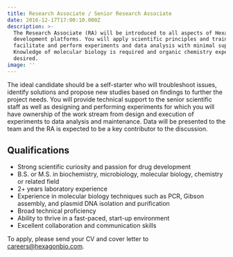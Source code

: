 ```yaml
---
title: Research Associate / Senior Research Associate
date: 2016-12-17T17:00:10.000Z
description: >-
  The Research Associate (RA) will be introduced to all aspects of Hexagon Bio’s
  development platforms. You will apply scientific principles and training to
  facilitate and perform experiments and data analysis with minimal supervision.
  Knowledge of molecular biology is required and organic chemistry experience is
  desired. 
image: ''
---
```

The ideal candidate should be a self-starter who will troubleshoot issues, identify solutions and propose new studies based on findings to further the project needs. You will provide technical support to the senior scientific staff as well as designing and performing experiments for which you will have ownership of the work stream from design and execution of experiments to data analysis and maintenance. Data will be presented to the team and the RA is expected to be a key contributor to the discussion.

## Qualifications

* Strong scientific curiosity and passion for drug development
* B.S. or M.S. in biochemistry, microbiology, molecular biology, chemistry or related field
* 2+ years laboratory experience
* Experience in molecular biology techniques such as PCR, Gibson assembly, and plasmid DNA isolation and purification
* Broad technical proficiency
* Ability to thrive in a fast-paced, start-up environment
* Excellent collaboration and communication skills

To apply, please send your CV and cover letter to careers@hexagonbio.com.
